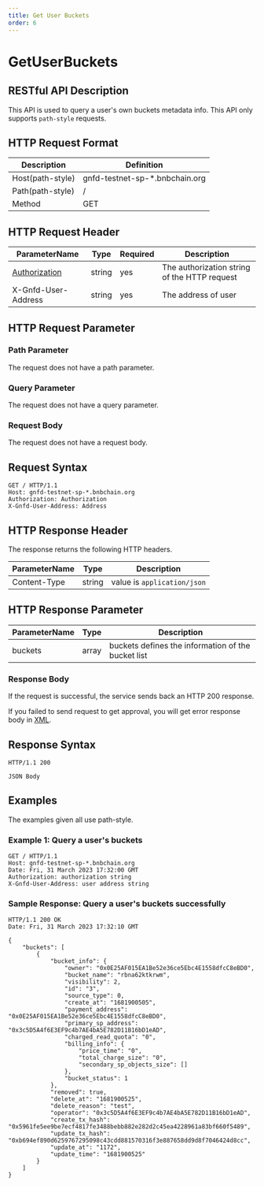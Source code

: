 ```yaml
---
title: Get User Buckets
order: 6
---
```

# GetUserBuckets

## RESTful API Description

This API is used to query a user's own buckets metadata info. This API only supports `path-style` requests.

## HTTP Request Format

| Description      | Definition                     |
| ---------------- | ------------------------------ |
| Host(path-style) | gnfd-testnet-sp-*.bnbchain.org |
| Path(path-style) | /                              |
| Method           | GET                            |

## HTTP Request Header

| ParameterName                                                      | Type   | Required | Description                                  |
| ------------------------------------------------------------------ | ------ | -------- | -------------------------------------------- |
| [Authorization](./referenece/gnfd_headers.md#authorization-header) | string | yes      | The authorization string of the HTTP request |
| X-Gnfd-User-Address                                                | string | yes      | The address of user                          |

## HTTP Request Parameter

### Path Parameter

The request does not have a path parameter.

### Query Parameter

The request does not have a query parameter.

### Request Body

The request does not have a request body.

## Request Syntax

```HTTP
GET / HTTP/1.1
Host: gnfd-testnet-sp-*.bnbchain.org
Authorization: Authorization
X-Gnfd-User-Address: Address
```

## HTTP Response Header

The response returns the following HTTP headers.

| ParameterName | Type   | Description                 |
| ------------- | ------ | --------------------------- |
| Content-Type  | string | value is `application/json` |

## HTTP Response Parameter

| ParameterName           | Type     | Description                                        |
|-------------------------|----------|----------------------------------------------------|
| buckets                 | array    | buckets defines the information of the bucket list |


### Response Body

If the request is successful, the service sends back an HTTP 200 response.

If you failed to send request to get approval, you will get error response body in [XML](./common/error.md#sp-error-response-parameter).

## Response Syntax

```HTTP
HTTP/1.1 200

JSON Body
```

## Examples

The examples given all use path-style.

### Example 1: Query a user's buckets

```HTTP
GET / HTTP/1.1
Host: gnfd-testnet-sp-*.bnbchain.org
Date: Fri, 31 March 2023 17:32:00 GMT
Authorization: authorization string
X-Gnfd-User-Address: user address string
```

### Sample Response: Query a user's buckets successfully

```HTTP
HTTP/1.1 200 OK
Date: Fri, 31 March 2023 17:32:10 GMT

{
    "buckets": [
        {
            "bucket_info": {
                "owner": "0x0E25AF015EA1Be52e36ce5Ebc4E1558dfcC8eBD0",
                "bucket_name": "rbna62ktkrwm",
                "visibility": 2,
                "id": "3",
                "source_type": 0,
                "create_at": "1681900505",
                "payment_address": "0x0E25AF015EA1Be52e36ce5Ebc4E1558dfcC8eBD0",
                "primary_sp_address": "0x3c5D5A4f6E3EF9c4b7AE4bA5E782D11B16bD1eAD",
                "charged_read_quota": "0",
                "billing_info": {
                    "price_time": "0",
                    "total_charge_size": "0",
                    "secondary_sp_objects_size": []
                },
                "bucket_status": 1
            },
            "removed": true,
            "delete_at": "1681900525",
            "delete_reason": "test",
            "operator": "0x3c5D5A4f6E3EF9c4b7AE4bA5E782D11B16bD1eAD",
            "create_tx_hash": "0x5961fe5ee9be7ecf4817fe3488bebb882e282d2c45ea4228961a83bf660f5489",
            "update_tx_hash": "0xb694ef890d6259767295098c43cdd881570316f3e887658dd9d8f7046424d8cc",
            "update_at": "1172",
            "update_time": "1681900525"
        }
    ]
}
```
